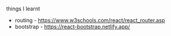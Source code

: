 things I learnt

- routing - https://www.w3schools.com/react/react_router.asp
- bootstrap - https://react-bootstrap.netlify.app/
